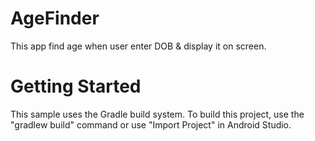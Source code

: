 AgeFinder
=========
This app find age when user enter DOB & display it on screen.

Getting Started
===============
This sample uses the Gradle build system. To build this project, use the "gradlew build" command or use "Import Project" in
Android Studio.
